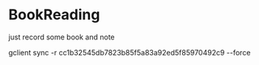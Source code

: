 # BookReading
just record some book and note



gclient sync -r cc1b32545db7823b85f5a83a92ed5f85970492c9 --force